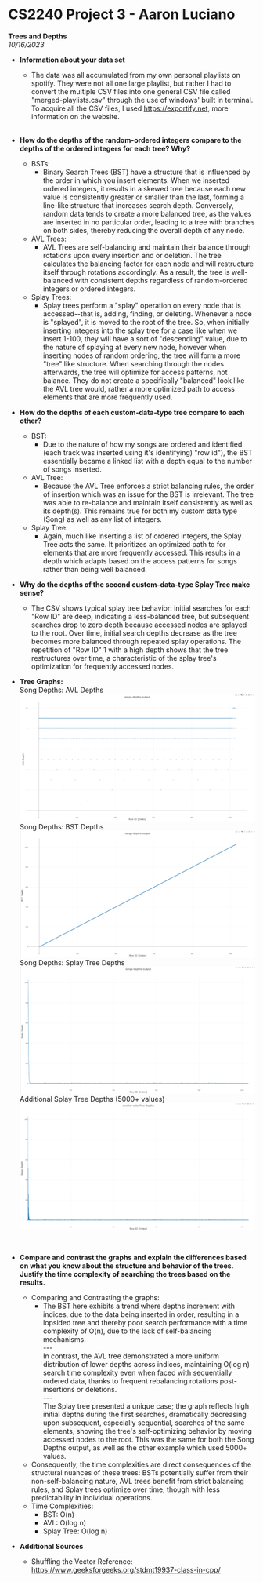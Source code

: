 # CS2240 Project 3 - Aaron Luciano
**Trees and Depths**<br />
*10/16/2023*

* **Information about your data set**<br />
  * The data was all accumulated from my own personal playlists on spotify. They were not all one large playlist,
    but rather I had to convert the multiple CSV files into one general CSV file called "merged-playlists.csv"
    through the use of windows' built in terminal. To acquire all the CSV files, I used https://exportify.net,
    more information on the website.<br />
    <br />

* **How do the depths of the random-ordered integers compare to the depths of the 
ordered integers for each tree? Why?**<br />
  * BSTs:
    * Binary Search Trees (BST) have a structure that is influenced by the order in which you insert elements.
    When we inserted ordered integers, it results in a skewed tree because each new value is consistently greater 
    or smaller than the last, forming a line-like structure that increases search depth. Conversely, random data 
    tends to create a more balanced tree, as the values are inserted in no particular order, leading to a tree with 
    branches on both sides, thereby reducing the overall depth of any node.
  * AVL Trees:
    * AVL Trees are self-balancing and maintain their balance through rotations upon every insertion and or deletion.
    The tree calculates the balancing factor for each node and will restructure itself through rotations accordingly.
    As a result, the tree is well-balanced with consistent depths regardless of random-ordered integers or ordered integers.
  * Splay Trees:
    * Splay trees perform a "splay" operation on every node that is accessed--that is, adding, finding, or deleting.
    Whenever a node is "splayed", it is moved to the root of the tree. So, when initially inserting integers into the
    splay tree for a case like when we insert 1-100, they will have a sort of "descending" value, due to the nature
    of splaying at every new node, however when inserting nodes of random ordering, the tree will form a more "tree"
    like structure. When searching through the nodes afterwards, the tree will optimize for access patterns, not balance.
    They do not create a specifically "balanced" look like the AVL tree would, rather a more optimized path to access
    elements that are more frequently used.


* **How do the depths of each custom-data-type tree compare to each other?**<br />
  * BST:
    * Due to the nature of how my songs are ordered and identified (each track was inserted using it's identifying)
    "row id"), the BST essentially became a linked list with a depth equal to the number of songs inserted.
  * AVL Tree:
    * Because the AVL Tree enforces a strict balancing rules, the order of insertion which was an issue for the BST
    is irrelevant. The tree was able to re-balance and maintain itself consistently as well as its depth(s).
    This remains true for both my custom data type (Song) as well as any list of integers.
  * Splay Tree:
    * Again, much like inserting a list of ordered integers, the Splay Tree acts the same. It prioritizes an optimized
    path to for elements that are more frequently accessed. This results in a depth which adapts based on the access 
    patterns for songs rather than being well balanced.


* **Why do the depths of the second custom-data-type Splay Tree make sense?**<br />
  * The CSV shows typical splay tree behavior: initial searches for each "Row ID" are deep, indicating a less-balanced 
  tree, but subsequent searches drop to zero depth because accessed nodes are splayed to the root. Over time, 
  initial search depths decrease as the tree becomes more balanced through repeated splay operations. 
  The repetition of "Row ID" 1 with a high depth shows that the tree restructures over time, 
  a characteristic of the splay tree's optimization for frequently accessed nodes.
    
* **Tree Graphs:**<br />
Song Depths: AVL Depths
![Song Depths: AVL Depths](graphs/Song-Depths-AVL-Depth.png)
Song Depths: BST Depths
![Song Depths: BST Depths](graphs/Song-Depths-BST-Depth.png)
Song Depths: Splay Tree Depths
![Song Depths: Splay Tree Depths](graphs/Song-Depths-Splay-Depth.png)
Additional Splay Tree Depths (5000+ values)
![Additional Splay Tree Depths](graphs/Another-Splay-Tree-Depth.png)
<br />

* **Compare and contrast the graphs and explain the differences based on what you know about the structure and behavior 
of the trees. Justify the time complexity of searching the trees based on the results.**<br />
    * Comparing and Contrasting the graphs:
      *  The BST here exhibits a trend where depths increment with indices, due to the data being inserted in order, 
      resulting in a lopsided tree and thereby poor search performance with a time complexity of O(n), 
      due to the lack of self-balancing mechanisms. <br>---<br>
      In contrast, the AVL tree demonstrated a more uniform distribution of lower depths across indices, 
      maintaining O(log n) search time complexity even when faced with sequentially ordered data, 
      thanks to frequent rebalancing rotations post-insertions or deletions. <br>---<br>
      The Splay tree presented a unique case; the graph reflects high initial depths
      during the first searches, dramatically decreasing upon subsequent, especially sequential, searches of the 
      same elements, showing the tree's self-optimizing behavior by moving accessed nodes to the root. This was the
      same for both the Song Depths output, as well as the other example which used 5000+ values.
    * Consequently, the time complexities are direct consequences of the structural nuances of these trees: 
      BSTs potentially suffer from their non-self-balancing nature, AVL trees benefit from strict balancing rules, 
      and Splay trees optimize over time, though with less predictability in individual operations.
    * Time Complexities:
      * BST: O(n)
      * AVL: O(log n)
      * Splay Tree: O(log n)


* **Additional Sources**<br />
  * Shuffling the Vector Reference: https://www.geeksforgeeks.org/stdmt19937-class-in-cpp/
